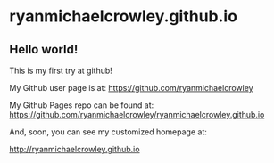 ryanmichaelcrowley.github.io
============================

## Hello world!

This is my first try at github!

My Github user page is at: 
https://github.com/ryanmichaelcrowley

My Github Pages repo can be found at:  
https://github.com/ryanmichaelcrowley/ryanmichaelcrowley.github.io

And, soon, you can see my customized homepage at:

http://ryanmichaelcrowley.github.io
